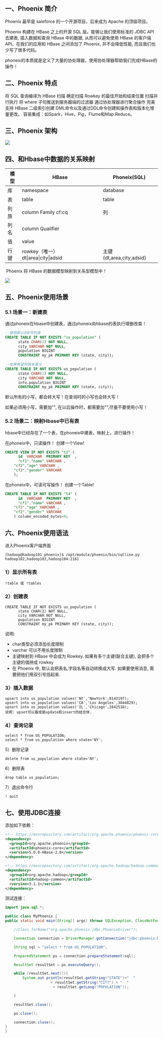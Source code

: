 ## 一、Phoenix 简介

Phoenix 最早是 saleforce 的一个开源项目，后来成为 Apache 的顶级项目。

Phoenix 构建在 HBase 之上的开源 SQL 层。能够让我们使用标准的 JDBC API 去建表, 插入数据和查询 HBase 中的数据, 从而可以避免使用 HBase 的客户端 API。在我们的应用和 HBase 之间添加了 Phoenix, 并不会降低性能, 而且我们也少写了很多代码。

phoneix的本质就是定义了大量的协处理器，使用协处理器帮助我们完成HBase的操作！



## 二、Phoenix 特点

将 SQL 查询编译为 HBase 扫描
确定扫描 Rowkey 的最佳开始和结束位置
扫描并行执行
将 where 子句推送到服务器端的过滤器
通过协处理器进行聚合操作
完美支持 HBase 二级索引创建
DML命令以及通过DDL命令创建和操作表和版本化增量更改。
容易集成：如Spark，Hive，Pig，Flume和Map Reduce。



## 三、Phoenix 架构

![](https://img-blog.csdnimg.cn/20210131165822416.png)



## 四、和Hbase中数据的关系映射

| 模型 | HBase                                | Phoneix(SQL)             |
| ---- | ------------------------------------ | ------------------------ |
| 库   | namespace                            | database                 |
| 表   | table                                | table                    |
| 列族 | column Family cf:cq                  | 列                       |
| 列名 | column Quailfier                     |                          |
| 值   | value                                |                          |
| 行键 | rowkey（唯一） dt\|area\|city\|adsid | 主键(dt,area,city,adsid) |

​	Phoenix 将 HBase 的数据模型映射到关系型模型中！

![](https://img-blog.csdnimg.cn/20210131165851572.png)
	
## 五、Phoenix使用场景

### 5.1 场景一：新建表

通过phoneix在hbase中创建表，通过phoneix向hbase的表执行增删改查！

```sql
--使用默认的0号列族
CREATE TABLE IF NOT EXISTS "us_population" (
      state CHAR(2) NOT NULL,
      city VARCHAR NOT NULL,
      population BIGINT
      CONSTRAINT my_pk PRIMARY KEY (state, city));
      
--如果希望列族有意义
CREATE TABLE IF NOT EXISTS us_population (
      state CHAR(2) NOT NULL,
      city VARCHAR NOT NULL,
      info.population BIGINT
      CONSTRAINT my_pk PRIMARY KEY (state, city));

```

默认所有的小写，都会转大写！在查询时的小写也会转大写！

如果必须用小写，需要加"", 在以后操作时，都需要加"",尽量不要使用小写！

### 5.2 场景二：映射Hbase中已有表

hbase中已经存在了一个表，在phoneix中建表，映射上，进行操作！

在phoneix中，只读操作！ 创建一个View!

```sql
CREATE VIEW IF NOT EXISTS "t2" (
      id  VARCHAR  PRIMARY KEY  ,
      "cf1"."name" VARCHAR ,
    "cf2"."age" VARCHAR ,
    "cf2"."gender" VARCHAR 
    );

```

在phoneix中，可读可写操作！ 创建一个Table!

```sql
CREATE TABLE IF NOT EXISTS "t4" (
      id  VARCHAR  PRIMARY KEY  ,
      "cf1"."name" VARCHAR ,
    "cf2"."age" VARCHAR ,
    "cf2"."gender" VARCHAR 
    ) column_encoded_bytes=0;
```



## 六、Phoenix使用语法

进入Phoenix客户端界面

```
[hadoop@hadoop101 phoenix]$ /opt/module/phoenix/bin/sqlline.py hadoop102,hadoop103,hadoop104:2181
```



### 1）显示所有表

```
!table 或 !tables
```



### 2）创建表

```
CREATE TABLE IF NOT EXISTS us_population (
      state CHAR(2) NOT NULL,
      city VARCHAR NOT NULL,
      population BIGINT
      CONSTRAINT my_pk PRIMARY KEY (state, city));
```

说明:

- char类型必须添加长度限制
- varchar 可以不用长度限制
- 主键映射到 HBase 中会成为 Rowkey. 如果有多个主键(联合主键), 会把多个主键的值拼成 rowkey
- 在 Phoenix 中, 默认会把表名,字段名等自动转换成大写. 如果要使用消息, 需要把他们用双引号括起来.



### 3）插入数据

```
upsert into us_population values('NY','NewYork',8143197);
upsert into us_population values('CA','Los Angeles',3844829);
upsert into us_population values('IL','Chicago',2842518);
说明: upset可以看成是update和insert的结合体.
```

### 4）查询记录

```
select * from US_POPULATION;
select * from us_population where state='NY';
```


5）删除记录

```
delete from us_population where state='NY';
```


6）删除表

```
drop table us_population;
```


7）退出命令行

```
! quit
```



## 七、使用JDBC连接

添加如下依赖：


```xml
<!-- https://mvnrepository.com/artifact/org.apache.phoenix/phoenix-core -->
<dependency>
  <groupId>org.apache.phoenix</groupId>
  <artifactId>phoenix-core</artifactId>
  <version>5.0.0-HBase-2.0</version>
</dependency>

<!-- https://mvnrepository.com/artifact/org.apache.hadoop/hadoop-common -->
<dependency>
  <groupId>org.apache.hadoop</groupId>
  <artifactId>hadoop-common</artifactId>
  <version>3.1.1</version>
</dependency>
```

测试连接：

```java
import java.sql.*;

public class MyPhoenix {
public static void main(String[] args) throws SQLException, ClassNotFoundException {

    //Class.forName("org.apache.phoenix.jdbc.PhoenixDriver");

    Connection connection = DriverManager.getConnection("jdbc:phoenix:hadoop102:2181");

    String sql = "select * from US_POPULATION";

    PreparedStatement ps = connection.prepareStatement(sql);

    ResultSet resultSet = ps.executeQuery();

    while (resultSet.next()){
        System.out.println(resultSet.getString("STATE")+"  "
                     + resultSet.getString("CITY") + "  "
                      + resultSet.getLong("POPULATION"));

    }

    resultSet.close();

    ps.close();

    connection.close();
}
}
```



		
	